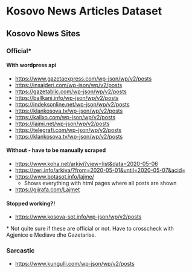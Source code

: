 Kosovo News Articles Dataset
==============================

## Kosovo News Sites

### Official*

#### With wordpress api

* https://www.gazetaexpress.com/wp-json/wp/v2/posts
* https://insajderi.com/wp-json/wp/v2/posts
* https://gazetablic.com/wp-json/wp/v2/posts
* https://ballkani.info/wp-json/wp/v2/posts
* https://indeksonline.net/wp-json/wp/v2/posts
* https://klankosova.tv/wp-json/wp/v2/posts
* https://kallxo.com/wp-json/wp/v2/posts
* https://lajmi.net/wp-json/wp/v2/posts
* https://telegrafi.com/wp-json/wp/v2/posts
* https://klankosova.tv/wp-json/wp/v2/posts

#### Without - have to be manually scraped

* https://www.koha.net/arkivi?view=list&data=2020-05-06
* https://zeri.info/arkiva/?from=2020-05-01&until=2020-05-07&acid=
* https://www.botasot.info/lajme/
	* Shows everything with html pages where all posts are shown
* https://gjirafa.com/Lajmet

#### Stopped working?!

* https://www.kosova-sot.info/wp-json/wp/v2/posts

\* Not quite sure if these are official or not. Have to crosscheck with Agjenice e Mediave dhe Gazetarise. 

### Sarcastic

* https://www.kungulli.com/wp-json/wp/v2/posts
